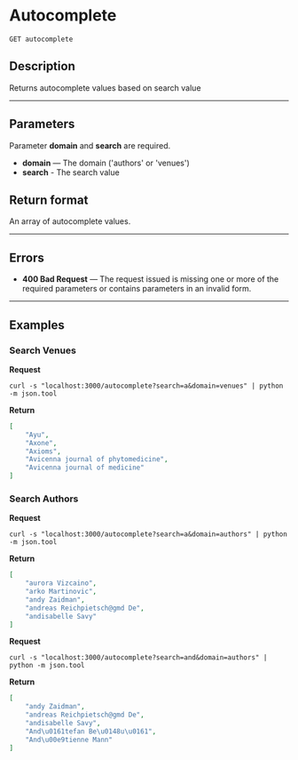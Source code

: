 # Autocomplete

    GET autocomplete

## Description
Returns autocomplete values based on search value

***

## Parameters
Parameter **domain** and **search** are required.

- **domain** — The domain ('authors' or 'venues')
- **search** - The search value

## Return format
An array of autocomplete values.

***

## Errors
- **400 Bad Request** — The request issued is missing one or more of the required parameters or contains parameters in an invalid form.


***

## Examples

### Search Venues

**Request**

``` shell
curl -s "localhost:3000/autocomplete?search=a&domain=venues" | python -m json.tool
```

**Return**
``` json
[
    "Ayu",
    "Axone",
    "Axioms",
    "Avicenna journal of phytomedicine",
    "Avicenna journal of medicine"
]
```

### Search Authors

**Request**

``` shell
curl -s "localhost:3000/autocomplete?search=a&domain=authors" | python -m json.tool
```

**Return**
``` json
[
    "aurora Vizcaino",
    "arko Martinovic",
    "andy Zaidman",
    "andreas Reichpietsch@gmd De",
    "andisabelle Savy"
]
```

**Request**

``` shell
curl -s "localhost:3000/autocomplete?search=and&domain=authors" | python -m json.tool
```

**Return**
``` json
[
    "andy Zaidman",
    "andreas Reichpietsch@gmd De",
    "andisabelle Savy",
    "And\u0161tefan Be\u0148u\u0161",
    "And\u00e9tienne Mann"
]
```
